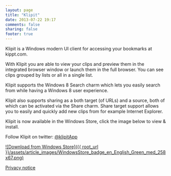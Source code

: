 ```yaml
---
layout: page
title: "Klipit"
date: 2013-07-22 19:17
comments: false
sharing: false
footer: true
---
```


Klipit is a Windows modern UI client for accessing your bookmarks at kippt.com.

With Klipit you are able to view your clips and preview them in the integrated browser window or launch them in the full browser. You can see clips grouped by lists or all in a single list.

Klipit supports the Windows 8 Search charm which lets you easily search from while having a Windows 8 user experience. 

Klipit also supports sharing as a both target (of URLs) and a source, both of which can be activated via the Share charm. Share target support allows you to easily and quickly add new clips from for example Internet Explorer.

Klipit is now available in the Windows Store, click the image below to view & install.

Follow Klipit on twitter: [@klipitApp][twitter]

[![Download from Windows Store]({{ root_url }}/assets/article_images/WindowsStore_badge_en_English_Green_med_258x67.png)][appStoreLink]

[appStoreLink]: http://apps.microsoft.com/windows/app/klipit/a5dd3cd1-308f-4992-a998-07fc1961defb "Download from Windows Store" 

[Privacy notice][privacyNotice]

[twitter]: https://twitter.com/intent/user/?screen_name=klipitapp
[privacyNotice]: privacy.html